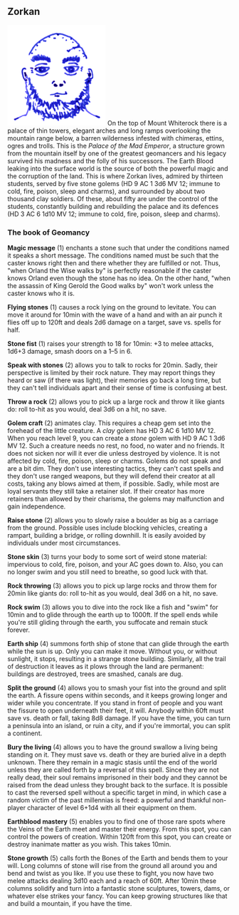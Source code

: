 ## Zorkan

![Zorkan](Zorkan.png) On the top of Mount Whiterock there is a palace
of thin towers, elegant arches and long ramps overlooking the mountain
range below, a barren wilderness infested with chimeras, ettins, ogres
and trolls. This is the *Palace of the Mad Emperor*, a structure grown
from the mountain itself by one of the greatest geomancers and his
legacy survived his madness and the folly of his successors. The Earth
Blood leaking into the surface world is the source of both the
powerful magic and the corruption of the land. This is where Zorkan
lives, admired by thirteen students, served by five stone golems (HD 9
AC 1 3d6 MV 12; immune to cold, fire, poison, sleep and charms), and
surrounded by about two thousand clay soldiers. Of these, about fifty
are under the control of the students, constantly building and
rebuilding the palace and its defences (HD 3 AC 6 1d10 MV 12; immune
to cold, fire, poison, sleep and charms).

### The book of Geomancy


**Magic message** (1) enchants a stone such that under the conditions
named it speaks a short message. The conditions named must be such
that the caster knows right then and there whether they are fulfilled
or not. Thus, "when Orland the Wise walks by" is perfectly reasonable
if the caster knows Orland even though the stone has no idea. On the
other hand, "when the assassin of King Gerold the Good walks by" won't
work unless the caster knows who it is.

**Flying stones** (1) causes a rock lying on the ground to levitate.
You can move it around for 10min with the wave of a hand and with an
air punch it flies off up to 120ft and deals 2d6 damage on a target,
save vs. spells for half.

**Stone fist** (1) raises your strength to 18 for 10min: +3 to melee
attacks, 1d6+3 damage, smash doors on a 1–5 in 6.

**Speak with stones** (2) allows you to talk to rocks for 20min.
Sadly, their perspective is limited by their rock nature. They may
report things they heard or saw (if there was light), their memories
go back a long time, but they can't tell individuals apart and their
sense of time is confusing at best.

**Throw a rock** (2) allows you to pick up a large rock and throw it
like giants do: roll to-hit as you would, deal 3d6 on a hit, no save.

**Golem craft** (2) animates clay. This requires a cheap gem set into
the forehead of the little creature. A *clay* golem has HD 3 AC 6 1d10
MV 12. When you reach level 9, you can create a *stone* golem with HD
9 AC 1 3d6 MV 12. Such a creature needs no rest, no food, no water and
no friends. It does not sicken nor will it ever die unless destroyed
by violence. It is not affected by cold, fire, poison, sleep or
charms. Golems do not speak and are a bit dim. They don't use
interesting tactics, they can't cast spells and they don't use ranged
weapons, but they will defend their creator at all costs, taking any
blows aimed at them, if possible. Sadly, while most are loyal servants
they still take a retainer slot. If their creator has more retainers
than allowed by their charisma, the golems may malfunction and gain
independence.

**Raise stone** (2) allows you to slowly raise a boulder as big as a
carriage from the ground. Possible uses include blocking vehicles,
creating a rampart, building a bridge, or rolling downhill. It is
easily avoided by individuals under most circumstances.

**Stone skin** (3) turns your body to some sort of weird stone
material: impervious to cold, fire, poison, and your AC goes down to.
Also, you can no longer swim and you still need to breathe, so good
luck with that.

**Rock throwing** (3) allows you to pick up large rocks and throw them
for 20min like giants do: roll to-hit as you would, deal 3d6 on a hit,
no save.

**Rock swim** (3) allows you to dive into the rock like a fish and
"swim" for 10min and to glide through the earth up to 1000ft. If the
spell ends while you're still gliding through the earth, you suffocate
and remain stuck forever.

**Earth ship** (4) summons forth ship of stone that can glide through
the earth while the sun is up. Only you can make it move. Without you,
or without sunlight, it stops, resulting in a strange stone building.
Similarly, all the trail of destruction it leaves as it plows through
the land are permanent: buildings are destroyed, trees are smashed,
canals are dug.

**Split the ground** (4) allows you to smash your fist into the ground
and split the earth. A fissure opens within seconds, and it keeps
growing longer and wider while you concentrate. If you stand in front
of people and you want the fissure to open underneath their feet, it
will. Anybody within 60ft must save vs. death or fall, taking 8d8
damage. If you have the time, you can turn a peninsula into an island,
or ruin a city, and if you're immortal, you can split a continent.

**Bury the living** (4) allows you to have the ground swallow a living
being standing on it. They must save vs. death or they are buried
alive in a depth unknown. There they remain in a magic stasis until
the end of the world unless they are called forth by a reversal of
this spell. Since they are not really dead, their soul remains
imprisoned in their body and they cannot be raised from the dead
unless they brought back to the surface. It is possible to cast the
reversed spell without a specific target in mind, in which case a
random victim of the past millennias is freed: a powerful and thankful
non-player character of level 6+1d4 with all their equipment on them.

**Earthblood mastery** (5) enables you to find one of those rare spots
where the Veins of the Earth meet and master their energy. From this
spot, you can control the powers of creation. Within 120ft from this
spot, you can create or destroy inanimate matter as you wish. This
takes 10min.

**Stone growth** (5) calls forth the Bones of the Earth and bends them
to your will. Long columns of stone will rise from the ground all
around you and bend and twist as you like. If you use these to fight,
you now have two melee attacks dealing 3d10 each and a reach of 60ft.
After 10min these columns solidify and turn into a fantastic stone
sculptures, towers, dams, or whatever else strikes your fancy. You can
keep growing structures like that and build a mountain, if you have
the time.
